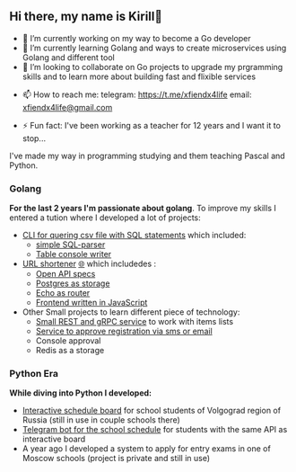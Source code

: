## Hi there, my name is Kirill👋

<!--
**xfiendx4life/xfiendx4life** is a ✨ _special_ ✨ repository because its `README.md` (this file) appears on your GitHub profile.

Here are some ideas to get you started:
-->
- 🔭 I’m currently working on my way to become a Go developer
- 🌱 I’m currently learning Golang and ways to create microservices using Golang and different tool
- 👯 I’m looking to collaborate on Go projects to upgrade my prgramming skills and to learn more about building fast and flixible services
<!-- - 🤔 I’m looking for help with ...
- 💬 Ask me about ... -->
- 📫 How to reach me: telegram: https://t.me/xfiendx4life email: xfiendx4life@gmail.com
<!-- - 😄 Pronouns: ... -->
- ⚡ Fun fact: I've been working as a teacher for 12 years and I want it to stop...

I've made my way in programming studying and them teaching Pascal and Python.

### Golang
__For the last 2 years I'm passionate about golang__.
To improve my skills I entered a tution where I developed a lot of projects:
* [CLI for quering csv file with SQL statements](https://github.com/xfiendx4life/gb_go_best_final) which included:
  *  [simple SQL-parser](https://github.com/xfiendx4life/gb_go_best_final/blob/master/pkg/sqlparser/service.go)
  *  [Table console writer](https://github.com/xfiendx4life/gb_go_best_final/blob/master/pkg/consolewriter/consolewriter.go)
* [URL shortener](https://github.com/xfiendx4life/gb_go_backend_final) [🌐](https://shrtnergb.herokuapp.com/web/generate) which includedes :
  * [Open API specs](https://github.com/xfiendx4life/gb_go_backend_final/blob/master/api/api.yml)
  * [Postgres as storage](https://github.com/xfiendx4life/gb_go_backend_final/tree/master/storage)
  * [Echo as router](https://github.com/xfiendx4life/gb_go_backend_final/blob/master/cmd/shrtener/app/api.go)
  * [Frontend written in JavaScript](https://github.com/xfiendx4life/gb_go_backend_final/tree/master/web)
* Other Small projects to learn different piece of technology:
  * [Small REST and gRPC service](https://github.com/xfiendx4life/gb_back_2_hw/tree/rest/hw9) to work with items lists
  * [Service to approve registration via sms or email](https://github.com/xfiendx4life/gb_back_2_hw/tree/rest/hw6)
   * Console approval
   * Redis as a storage

### Python Era
__While diving into Python I developed:__
* [Interactive schedule board](https://github.com/xfiendx4life/schedulesite) for school students of Volgograd region of Russia (still in use in couple schools there)
* [Telegram bot for the school schedule](https://github.com/xfiendx4life/schedulebot) for students with the same API as interactive board
* A year ago I developed a system to apply for entry exams in one of Moscow schools (project is private and still in use)
